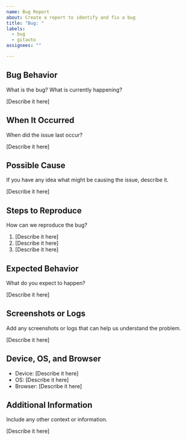 ```yaml
---
name: Bug Report
about: Create a report to identify and fix a bug
title: "Bug: "
labels: 
  - bug
  - gitauto
assignees: ""

---
```


## Bug Behavior
What is the bug? What is currently happening?
<!-- Example: "When I try to upload a file (over 100MB), the process fails with a timeout error. This disrupts my workflow and causes delays in my project." -->

[Describe it here]

## When It Occurred
When did the issue last occur?
<!-- Example: "Jul 10, 2024 12:08:00 AM UTC" -->

[Describe it here]

## Possible Cause
If you have any idea what might be causing the issue, describe it.
<!-- Example: "The issue may be related to the new file upload library introduced in version 1.2.3." -->

[Describe it here]

## Steps to Reproduce
How can we reproduce the bug?
<!-- 
Example: 
1. Go to "Upload"
2. Click on "Select File"
3. Choose a large file (over 100MB)
4. Click "Upload"
5. See error
-->

1. [Describe it here]
2. [Describe it here]
3. [Describe it here]

## Expected Behavior
What do you expect to happen?
<!-- Example: "The file should upload successfully without any errors even if it's over 100MB." -->

[Describe it here]

## Screenshots or Logs
Add any screenshots or logs that can help us understand the problem.
<!-- Example: "See attached screenshot of the error message during the upload process." -->

[Describe it here]

## Device, OS, and Browser
<!-- Example:
- Device: MacBook Pro, 14-inch, 2023 (Check in "About This Mac" for Mac)
- OS: Sonoma 14.5 (Check in "About This Mac" for Mac)
- Browser: Chrome, Version 126.0.6478.127 (Official Build) (arm64) (Open Chrome, click on the three dots in the upper right corner, select "Help", then "About Google Chrome")
-->

- Device: [Describe it here]
- OS: [Describe it here]
- Browser: [Describe it here]

## Additional Information
Include any other context or information.

[Describe it here]
